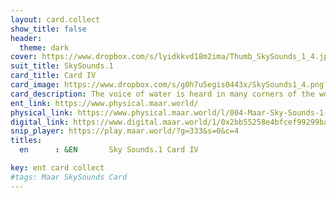 ```yaml
---
layout: card.collect
show_title: false
header:
  theme: dark
cover: https://www.dropbox.com/s/lyidkkvd18m2ima/Thumb_SkySounds_1_4.jpg?raw=1
suit_title: SkySounds.1
card_title: Card IV
card_image: https://www.dropbox.com/s/g0h7u5egis0443x/SkySounds1_4.png?raw=1
card_description: The voice of water is heard in many corners of the world, it sings in the rivers, whispers in the streams, and roars in the sea. The water is a constant companion, shaping the land and the lives of its inhabitants. Different species have always listened to the voice of the water, and they have woven it into their music, stories, and legends. Water is a vital source of life, providing nourishment for the earth and sustaining all living things. It is also a force that shapes the land, carving canyons and creating powerful floods. The voice of water reminds us of its importance for life, and the need to respect and preserve it. It is a reminder that water is not just a resource, but a fundamental part of the natural world to be protected and respected.
ent_link: https://www.physical.maar.world/
physical_link: https://www.physical.maar.world/l/004-Maar-Sky-Sounds-1-Card-IV
digital_link: https://www.digital.maar.world/1/0x2bb55258e4bfcef99299baec1188b80a75fa2d48/4
snip_player: https://play.maar.world/?g=333&s=0&c=4
titles:
  en      : &EN       Sky Sounds.1 Card IV

key: ent card collect
#tags: Maar SkySounds Card
---
```


